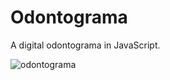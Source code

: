 # Odontograma
A digital odontograma in JavaScript.

![odontograma](https://user-images.githubusercontent.com/10849157/35785546-14d47e7e-09ef-11e8-8f1c-91375ac04b2e.JPG)
